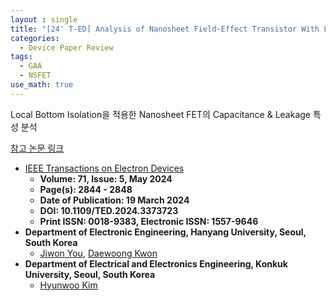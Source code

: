 ```yaml
---
layout : single
title: "[24' T-ED] Analysis of Nanosheet Field-Effect Transistor With Local Bottom Isolation"
categories: 
  - Device Paper Review
tags:
  - GAA
  - NSFET
use_math: true
---
```


Local Bottom Isolation을 적용한 Nanosheet FET의 Capacitance & Leakage 특성 분석   

[참고 논문 링크](https://ieeexplore.ieee.org/document/10473692)  

- [IEEE Transactions on Electron Devices](https://ieeexplore.ieee.org/xpl/RecentIssue.jsp?punumber=16)  
  - **Volume: 71, Issue: 5, May 2024**   
  - **Page(s): 2844 - 2848**    
  - **Date of Publication: 19 March 2024**   
  - **DOI: 10.1109/TED.2024.3373723**  
  - **Print ISSN: 0018-9383, Electronic ISSN: 1557-9646**      
- **Department of Electronic Engineering, Hanyang University, Seoul, South Korea**    
  - [Jiwon You](https://ieeexplore.ieee.org/author/909268549052252), [Daewoong Kwon](https://ieeexplore.ieee.org/author/37402105900)  
- **Department of Electrical and Electronics Engineering, Konkuk University, Seoul, South Korea**     
  - [Hyunwoo Kim](https://ieeexplore.ieee.org/author/38200837800)   


&nbsp;